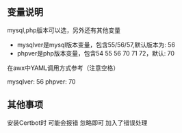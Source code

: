 ## 变量说明
mysql,php版本可以选，另外还有其他变量
* mysqlver是mysql版本变量，包含55/56/57,默认版本为: 56
* phpver是php版本变量，包含54 55 56 70 71 72，默认: 70

在awx中YAML调用方式参考（注意空格）

mysqlver: 56
phpver: 70


## 其他事项
安装Certbot时 可能会报错 忽略即可 加入了错误处理